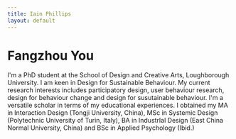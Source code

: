 ```yaml
---
title: Iain Phillips
layout: default
---
```

Fangzhou You
=============

I'm a PhD student at the School of Design and Creative Arts, Loughborough University.
I am keen in Design for Sustainable Behaviour.
My current research interests includes participatory design, user behaviour research, design for behaviour change and design for susutainable behaviour.
I'm a versatile scholar in terms of my educational experiences. I obtained my MA in Interaction Design (Tongji University, China), MSc in Systemic Design (Polytechnic University of Turin, Italy), BA in IndustrIal Design (East China Normal University, China) and BSc in Applied Psychology (Ibid.)